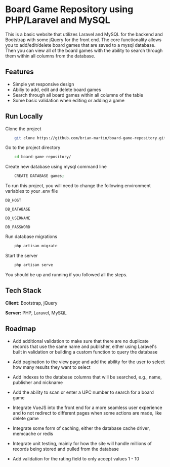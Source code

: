 
# Board Game Repository using PHP/Laravel and MySQL

This is a basic website that utilizes Laravel and MySQL for the backend and Bootstrap with some jQuery for the front end.
The core functionality allows you to add/edit/delete board games that are saved to a mysql database. Then you can view all of the board
games with the ability to search through them within all columns from the database.



## Features

- Simple yet responsive design
- Abiliy to add, edit and delete board games
- Search through all board games within all columns of the table
- Some basic validation when editing or adding a game



## Run Locally

Clone the project

```bash
    git clone https://github.com/brian-martin/board-game-repository.git
```

Go to the project directory

```bash
    cd board-game-repository/
```
Create new database using mysql command line

```bash
    CREATE DATABASE games;
```
To run this project, you will need to change the following environment variables to your .env file

`DB_HOST`

`DB_DATABASE`

`DB_USERNAME`

`DB_PASSWORD`

Run database migrations

```bash
    php artisan migrate
```

Start the server

```bash
    php artisan serve
```

You should be up and running if you followed all the steps.

## Tech Stack

**Client:** Bootstrap, jQuery

**Server:** PHP, Laravel, MySQL


## Roadmap

- Add additional validation to make sure that there are no duplicate records that use the same name and publisher, either using Laravel's built in validation or building a custom function to query the database

- Add pagination to the view page and add the ability for the user to select how many results they want to select

- Add indexes to the database columns that will be searched, e.g., name, publisher and nickname

- Add the ability to scan or enter a UPC number to search for a board game

- Integrate VueJS into the front end for a more seamless user experience and to not redirect to different pages when some actions are made, like delete game

- Integrate some form of caching, either the database cache driver, memcache or redis

- Integrate unit testing, mainly for how the site will handle millions of records being stored and pulled from the database

- Add validation for the rating field to only accept values 1 - 10